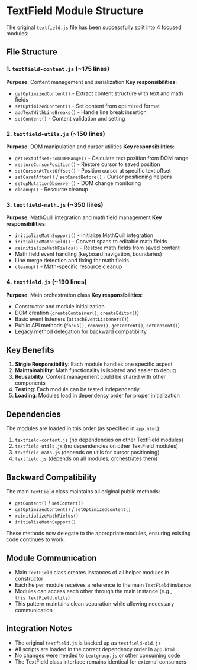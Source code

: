# TextField Module Structure

The original `textfield.js` file has been successfully split into 4 focused modules:

## File Structure

### 1. `textfield-content.js` (~175 lines)
**Purpose**: Content management and serialization
**Key responsibilities**:
- `getOptimizedContent()` - Extract content structure with text and math fields
- `setOptimizedContent()` - Set content from optimized format
- `addTextWithLineBreaks()` - Handle line break insertion
- `setContent()` - Content validation and setting

### 2. `textfield-utils.js` (~150 lines)
**Purpose**: DOM manipulation and cursor utilities
**Key responsibilities**:
- `getTextOffsetFromDOMRange()` - Calculate text position from DOM range
- `restoreCursorPosition()` - Restore cursor to saved position
- `setCursorAtTextOffset()` - Position cursor at specific text offset
- `setCaretAfter()` / `setCaretBefore()` - Cursor positioning helpers
- `setupMutationObserver()` - DOM change monitoring
- `cleanup()` - Resource cleanup

### 3. `textfield-math.js` (~350 lines)
**Purpose**: MathQuill integration and math field management
**Key responsibilities**:
- `initializeMathSupport()` - Initialize MathQuill integration
- `initializeMathField()` - Convert spans to editable math fields
- `reinitializeMathFields()` - Restore math fields from saved content
- Math field event handling (keyboard navigation, boundaries)
- Line merge detection and fixing for math fields
- `cleanup()` - Math-specific resource cleanup

### 4. `textfield.js` (~190 lines)
**Purpose**: Main orchestration class
**Key responsibilities**:
- Constructor and module initialization
- DOM creation (`createContainer()`, `createEditor()`)
- Basic event listeners (`attachEventListeners()`)
- Public API methods (`focus()`, `remove()`, `getContent()`, `setContent()`)
- Legacy method delegation for backward compatibility

## Key Benefits

1. **Single Responsibility**: Each module handles one specific aspect
2. **Maintainability**: Math functionality is isolated and easier to debug
3. **Reusability**: Content management could be shared with other components
4. **Testing**: Each module can be tested independently
5. **Loading**: Modules load in dependency order for proper initialization

## Dependencies

The modules are loaded in this order (as specified in `app.html`):
1. `textfield-content.js` (no dependencies on other TextField modules)
2. `textfield-utils.js` (no dependencies on other TextField modules)  
3. `textfield-math.js` (depends on utils for cursor positioning)
4. `textfield.js` (depends on all modules, orchestrates them)

## Backward Compatibility

The main `TextField` class maintains all original public methods:
- `getContent()` / `setContent()`
- `getOptimizedContent()` / `setOptimizedContent()` 
- `reinitializeMathFields()`
- `initializeMathSupport()`

These methods now delegate to the appropriate modules, ensuring existing code continues to work.

## Module Communication

- Main `TextField` class creates instances of all helper modules in constructor
- Each helper module receives a reference to the main `TextField` instance
- Modules can access each other through the main instance (e.g., `this.textField.utils`)
- This pattern maintains clean separation while allowing necessary communication

## Integration Notes

- The original `textfield.js` is backed up as `textfield-old.js`
- All scripts are loaded in the correct dependency order in `app.html`
- No changes were needed to `textgroup.js` or other consuming code
- The TextField class interface remains identical for external consumers
